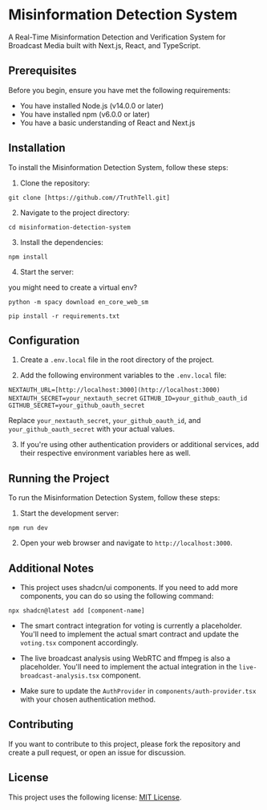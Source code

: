# Misinformation Detection System

A Real-Time Misinformation Detection and Verification System for Broadcast Media built with Next.js, React, and TypeScript.

## Prerequisites

Before you begin, ensure you have met the following requirements:

* You have installed Node.js (v14.0.0 or later)
* You have installed npm (v6.0.0 or later)
* You have a basic understanding of React and Next.js

## Installation

To install the Misinformation Detection System, follow these steps:

1. Clone the repository:

```git clone [https://github.com//TruthTell.git]```


2. Navigate to the project directory:

```cd misinformation-detection-system```

3. Install the dependencies:

```npm install```

4. Start the server:

you might need to create a virtual env?

```python -m spacy download en_core_web_sm```

```pip install -r requirements.txt```

## Configuration

1. Create a `.env.local` file in the root directory of the project.

2. Add the following environment variables to the `.env.local` file:

```NEXTAUTH_URL=[http://localhost:3000](http://localhost:3000)```
```NEXTAUTH_SECRET=your_nextauth_secret```
```GITHUB_ID=your_github_oauth_id```
```GITHUB_SECRET=your_github_oauth_secret```

Replace `your_nextauth_secret`, `your_github_oauth_id`, and `your_github_oauth_secret` with your actual values.

3. If you're using other authentication providers or additional services, add their respective environment variables here as well.

## Running the Project

To run the Misinformation Detection System, follow these steps:

1. Start the development server:

```npm run dev```

2. Open your web browser and navigate to `http://localhost:3000`.

## Additional Notes

- This project uses shadcn/ui components. If you need to add more components, you can do so using the following command:

```npx shadcn@latest add [component-name]```

- The smart contract integration for voting is currently a placeholder. You'll need to implement the actual smart contract and update the `voting.tsx` component accordingly.

- The live broadcast analysis using WebRTC and ffmpeg is also a placeholder. You'll need to implement the actual integration in the `live-broadcast-analysis.tsx` component.

- Make sure to update the `AuthProvider` in `components/auth-provider.tsx` with your chosen authentication method.

## Contributing

If you want to contribute to this project, please fork the repository and create a pull request, or open an issue for discussion.

## License

This project uses the following license: [MIT License](https://opensource.org/licenses/MIT).